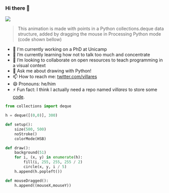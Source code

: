 <!--**username/username** is a ✨ _special_ ✨ repository because its `README.md` (this file) appears on your GitHub profile.-->
### Hi there 👋

<img src="https://abav.lugaralgum.com/sketch-a-day/2020/sketch_2020_09_17deque/sketch_2020_09_17deque.gif">

> This animation is made with points in a Python collections.deque data structure, added by dragging the mouse in Processing Python mode (code shown bellow)
- 🔭 I'm currently working on a PhD at Unicamp
- 🌱 I’m currently learning how not to talk too much and concentrate
- 👯 I’m looking to collaborate on open resources to teach programming in a visual context
- 💬 Ask me about drawing with Python!
- 📫 How to reach me: [twitter.com/villares](https://twitter.com/villares)
- 😄 Pronouns: he/him
- ⚡ Fun fact: I think I actually need a repo named *villares* to store some [code](https://github.com/villares/villares).

```python
from collections import deque

h = deque([(0,0)], 300)

def setup():
    size(500, 500)
    noStroke()
    colorMode(HSB)

def draw():
    background(51)
    for i, (x, y) in enumerate(h):
        fill(i, 255, 255, 255 / 2)
        circle(x, y, i / 5)
    h.append(h.popleft())

def mouseDragged():
    h.append((mouseX,mouseY))
```
